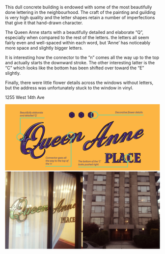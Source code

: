 This dull concrete building is endowed with some of the most beautifully done lettering in the neighbourhood. The craft of the painting and guilding is very high quality and the letter shapes retain a number of imperfections that give it that hand-drawn character.

The Queen Anne starts with a beautifully detailed and elaborate “Q”, especially when compared to the rest of the letters. the letters all seem fairly even and well-spaced within each word, but ‘Anne’ has noticeably more space and slightly bigger letters. 

It is interesting how the connector to the “n” comes all the way up to the top and actually starts the downward stroke. The other interesting latter is the “C” which looks like the bottom has been shifted over toward the “E” slightly. 

Finally, there were little flower details across the windows without letters, but the address was unfortunately stuck to the window in vinyl. 

1255 West 14th Ave 

![Queen Anne Place Study](/media/queen-anne-study.png)
![Queen Anne Place Context](/media/queen-anne-context.jpg)